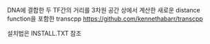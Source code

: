 DNA에 결합한 두 TF간의 거리를 3차원 공간 상에서 계산한 새로운 distance function을 포함한 transcpp https://github.com/kennethabarr/transcpp

설치법은 INSTALL.TXT 참조

